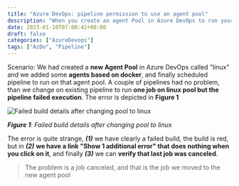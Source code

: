```yaml
---
title: "Azure DevOps: pipeline permission to use an agent pool"
description: "When you create an agent Pool in Azure DevOps to run your pipeline, you can require each pipeline to be authorized to run on that agent and sometimes this can generate some glitch."
date: 2023-01-10T07:00:42+00:00
draft: false
categories: ["AzureDevops"]
tags: ["AzDo", "Pipeline"]
---
```


Scenario: We had created a **new Agent Pool** in Azure DevOps called "linux" and we added some **agents based on docker**, and finally scheduled pipeline to run on that agent pool. A couple of pipelines had no problem, than we change on existing pipeline to run **one job on linux pool but the pipeline failed execution**. The error is depicted in **Figure 1**

![Failed build details after changing pool to linux](../images/build-failed-not-allowed-to-run-on-agent.png)

***Figure 1***: *Failed build details after changing pool to linux*

The error is quite strange, ***(1)*** we have clearly a failed build, the build is red, but in ***(2)*** **we have a link "Show 1 additional error" that does nothing when you click on it**, and finally ***(3)*** we can **verify that last job was canceled**. 

> The problem is a job canceled, and that is the job we moved to the new agent pool
